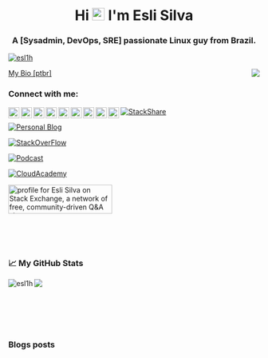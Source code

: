 <h1 align="center">Hi <img src="https://media.giphy.com/media/hvRJCLFzcasrR4ia7z/giphy.gif" width="25px"> I'm Esli Silva</h1>
<h3 align="center">A [Sysadmin, DevOps, SRE] passionate Linux guy from Brazil.</h3>

<p align="left"> <a href="https://github.com/ryo-ma/github-profile-trophy"><img src="https://github-profile-trophy.vercel.app/?username=esl1h" alt="esl1h" /></a> </p>

<img align="right" src="https://media.giphy.com/media/z5iCvo1oCbqt7ukMQs/giphy.gif">

<p align="left">

[My Bio [ptbr]](https://esli.blog.br/me/)


<h3 align="left">Connect with me:</h3>

<p align="center">
<a href="https://stackshare.io/Esl1h" target="_blank">
  <img align="left" alt="Esli Silva | My Stack" width="22px" src="https://cdn.jsdelivr.net/npm/simple-icons@3.1.0/icons/stackshare.svg" />
</a> 
<a href="https://twitter.com/esli_nux" target="_blank">
  <img align="left" alt="Esli Silva | Twitter" width="22px" src="https://cdn.jsdelivr.net/npm/simple-icons@v3/icons/twitter.svg" />
</a> 
<a href="https://www.linkedin.com/in/eslih" target="_blank">
  <img align="left" alt="Linkedin" width="22px" src="https://cdn.jsdelivr.net/npm/simple-icons@v3/icons/linkedin.svg" />
</a> 
<a href="https://stackoverflow.com/users/4122311/esli-silva" target="_blank">
  <img align="left" alt="StackOverFlow" width="22px" src="https://cdn.jsdelivr.net/npm/simple-icons@3.1.0/icons/stackoverflow.svg" />
</a> 
<a href="https://youtube.com/@eslih" target="_blank">
  <img align="left" alt="Youtube" width="22px" src="https://cdn.jsdelivr.net/npm/simple-icons@3.1.0/icons/youtube.svg" />
</a> 
<a href="https://medium.com/@esl1h" target="_blank">
  <img align="left" alt="Medium" width="22px" src="https://cdn.jsdelivr.net/npm/simple-icons@3.1.0/icons/medium.svg" />
</a> 
<a href="https://steamcommunity.com/id/esl1h" target="_blank">
  <img align="left" alt="Steam" width="22px" src="https://cdn.jsdelivr.net/npm/simple-icons@3.1.0/icons/steam.svg" />
</a> 
<a href="https://anchor.fm/esl1h" target="_blank">
  <img align="left" alt="Podcast" width="22px" src="https://cdn.jsdelivr.net/npm/simple-icons@3.1.0/icons/anchor.svg" />
</a> 
<a href="https://esli.blog.br/" target="_blank">
  <img align="left" alt="Blog Pessoal" width="22px" src="https://cdn.jsdelivr.net/npm/simple-icons@3.1.0/icons/hashnode.svg" />
</a> 
</p>

[![StackShare](https://img.shields.io/badge/MyTech-StackShare-green?style=for-the-badge&logo=stackshare)](https://stackshare.io/Esl1h)

[![Personal Blog](https://img.shields.io/badge/My%20Blog-esli.blog.br-blue?style=for-the-badge&logo=hashnode)](https://esli.blog.br)

[![StackOverFlow](https://img.shields.io/badge/Profile-StackOverFlow-orange?style=for-the-badge&logo=stackoverflow)](https://stackoverflow.com/users/4122311/esli-silva?tab=profile)


[![Podcast](https://img.shields.io/badge/Podcast-Sysadmin/SRE-blueviolet?style=for-the-badge&logo=anchor)](https://anchor.fm/esl1h)


[![CloudAcademy](https://img.shields.io/badge/My-CloudAcademy-blue?style=for-the-badge)](https://cloudacademy.com/profile/7160ca43-3248-48a5-beb1-44533e78bf00)


<a href="https://stackoverflow.com/users/4122311/esli-silva" target=”_blank”><img src="https://stackexchange.com/users/flair/4974728.png" width="208" height="58" alt="profile for Esli Silva on Stack Exchange, a network of free, community-driven Q&amp;A sites" title="profile for Esli Silva on Stack Exchange, a network of free, community-driven Q&amp;A sites" /></a>

</p>
<br/>


<br/> 
<br/>

### &#x1f4c8; My GitHub Stats

<p align="left"><a href="https://github.com/Esl1h/Esl1h">
<img align="center" src="https://github-readme-stats.vercel.app/api?username=Esl1h&show_icons=true&title_color=fff&icon_color=79ff97&text_color=9f9f9f&bg_color=151515">
</a> 

<a href="https://github.com/Esl1h/Esl1h">
 <img align="left" src="https://github-readme-stats.vercel.app/api/top-langs?username=esl1h&show_icons=true&locale=en&layout=compact&theme=dark" alt="esl1h" />
</a>

</p>

<br>
<br/>
<br>
<br/>

### Blogs posts
<!-- BLOG-POST-LIST:START -->
<!-- BLOG-POST-LIST:END -->

